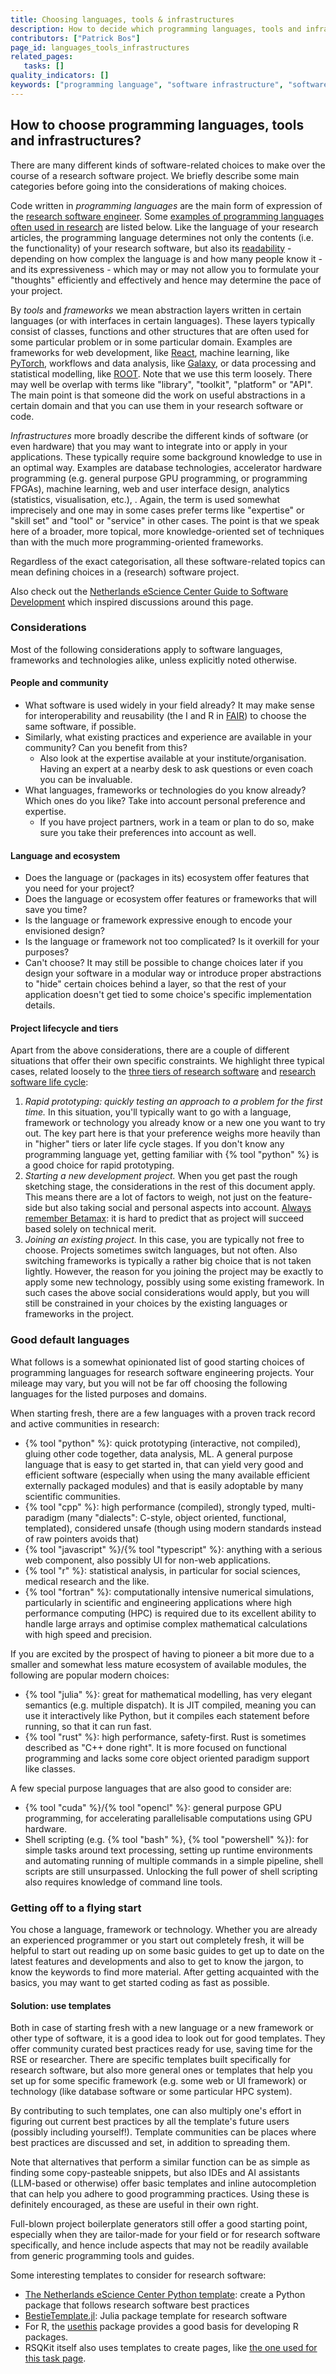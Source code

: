 ```yaml
---
title: Choosing languages, tools & infrastructures
description: How to decide which programming languages, tools and infrastructures to use?
contributors: ["Patrick Bos"]
page_id: languages_tools_infrastructures
related_pages:
   tasks: []
quality_indicators: []
keywords: ["programming language", "software infrastructure", "software tool"]
---
```


## How to choose programming languages, tools and infrastructures?

There are many different kinds of software-related choices to make over the course of a research software project.
We briefly describe some main categories before going into the considerations of making choices.

Code written in _programming languages_ are the main form of expression of the [research software engineer](research_software_engineer).
Some [examples of programming languages often used in research](#good-default-languages) are listed below.
Like the language of your research articles, the programming language determines not only the contents (i.e. the functionality) of your research software, but also its [readability](writing_readable_code) - depending on how complex the language is and how many people know it - and its expressiveness - which may or may not allow you to formulate your "thoughts" efficiently and effectively and hence may determine the pace of your project.

By _tools_ and _frameworks_ we mean abstraction layers written in certain languages (or with interfaces in certain languages).
These layers typically consist of classes, functions and other structures that are often used for some particular problem or in some particular domain.
Examples are frameworks for web development, like [React](https://react.dev), machine learning, like [PyTorch](https://pytorch.org), workflows and data analysis, like [Galaxy](https://galaxyproject.org), or data processing and statistical modelling, like [ROOT](https://root.cern).
Note that we use this term loosely.
There may well be overlap with terms like "library", "toolkit", "platform" or "API".
The main point is that someone did the work on useful abstractions in a certain domain and that you can use them in your research software or code.

_Infrastructures_ more broadly describe the different kinds of software (or even hardware) that you may want to integrate into or apply in your applications.
These typically require some background knowledge to use in an optimal way.
Examples are database technologies, accelerator hardware programming (e.g. general purpose GPU programming, or programming FPGAs), machine learning, web and user interface design, analytics (statistics, visualisation, etc.), .
Again, the term is used somewhat imprecisely and one may in some cases prefer terms like "expertise" or "skill set" and "tool" or "service" in other cases.
The point is that we speak here of a broader, more topical, more knowledge-oriented set of techniques than with the much more programming-oriented frameworks.

Regardless of the exact categorisation, all these software-related topics can mean defining choices in a (research) software project.

Also check out the [Netherlands eScience Center Guide to Software Development][nesc-rs-guide] which inspired discussions around this page.

### Considerations

Most of the following considerations apply to software languages, frameworks and technologies alike, unless explicitly noted otherwise.

#### People and community
- What software is used widely in your field already? It may make sense for interoperability and reusability (the I and R in [FAIR](fair_rs.md)) to choose the same software, if possible.
- Similarly, what existing practices and experience are available in your community? Can you benefit from this?
   * Also look at the expertise available at your institute/organisation.
     Having an expert at a nearby desk to ask questions or even coach you can be invaluable.
- What languages, frameworks or technologies do you know already? Which ones do you like? Take into account personal preference and expertise.
   * If you have project partners, work in a team or plan to do so, make sure you take their preferences into account as well.

#### Language and ecosystem

- Does the language or (packages in its) ecosystem offer features that you need for your project?
- Does the language or ecosystem offer features or frameworks that will save you time?
- Is the language or framework expressive enough to encode your envisioned design?
- Is the language or framework not too complicated? Is it overkill for your purposes?
- Can't choose? It may still be possible to change choices later if you design your software in a modular way or introduce proper abstractions to "hide" certain choices behind a layer, so that the rest of your application doesn't get tied to some choice's specific implementation details.

#### Project lifecycle and tiers

Apart from the above considerations, there are a couple of different situations that offer their own specific constraints.
We highlight three typical cases, related loosely to the [three tiers of research software](three_tier_view) and [research software life cycle](life_cycle):

1. _Rapid prototyping: quickly testing an approach to a problem for the first time._ In this situation, you'll typically want to go with a language, framework or technology you already know or a new one you want to try out.
   The key part here is that your preference weighs more heavily than in "higher" tiers or later life cycle stages.
   If you don't know any programming language yet, getting familiar with {% tool "python" %} is a good choice for rapid prototyping.
2. _Starting a new development project._ When you get past the rough sketching stage, the considerations in the rest of this document apply.
   This means there are a lot of factors to weigh, not just on the feature-side but also taking social and personal aspects into account.
   [Always remember Betamax](https://en.wikipedia.org/wiki/Videotape_format_war): it is hard to predict that as project will succeed based solely on technical merit.
3. _Joining an existing project._ In this case, you are typically not free to choose.
   Projects sometimes switch languages, but not often.
   Also switching frameworks is typically a rather big choice that is not taken lightly.
   However, the reason for you joining the project may be exactly to apply some new technology, possibly using some existing framework.
   In such cases the above social considerations would apply, but you will still be constrained in your choices by the existing languages or frameworks in the project.


### Good default languages 

What follows is a somewhat opinionated list of good starting choices of programming languages for research software engineering projects.
Your mileage may vary, but you will not be far off choosing the following languages for the listed purposes and domains.

When starting fresh, there are a few languages with a proven track record and active communities in research:
- {% tool "python" %}: quick prototyping (interactive, not compiled), gluing other code together, data analysis, ML. A general purpose language that is easy to get started in, that can yield very good and efficient software (especially when using the many available efficient externally packaged modules) and that is easily adoptable by many scientific communities.
- {% tool "cpp" %}: high performance (compiled), strongly typed, multi-paradigm (many "dialects": C-style, object oriented, functional, templated), considered unsafe (though using modern standards instead of raw pointers avoids that)
- {% tool "javascript" %}/{% tool "typescript" %}: anything with a serious web component, also possibly UI for non-web applications.
- {% tool "r" %}: statistical analysis, in particular for social sciences, medical research and the like.
- {% tool "fortran" %}: computationally intensive numerical simulations, particularly in scientific and engineering applications where high performance computing (HPC) is required due to its excellent ability to handle large arrays and optimise complex mathematical calculations with high speed and precision.

If you are excited by the prospect of having to pioneer a bit more due to a smaller and somewhat less mature ecosystem of available modules, the following are popular modern choices:
- {% tool "julia" %}: great for mathematical modelling, has very elegant semantics (e.g. multiple dispatch). It is JIT compiled, meaning you can use it interactively like Python, but it compiles each statement before running, so that it can run fast.
- {% tool "rust" %}: high performance, safety-first. Rust is sometimes described as "C++ done right". It is more focused on functional programming and lacks some core object oriented paradigm support like classes.

A few special purpose languages that are also good to consider are:
- {% tool "cuda" %}/{% tool "opencl" %}: general purpose GPU programming, for accelerating parallelisable computations using GPU hardware.
- Shell scripting (e.g. {% tool "bash" %}, {% tool "powershell" %}): for simple tasks around text processing, setting up runtime environments and automating running of multiple commands in a simple pipeline, shell scripts are still unsurpassed. Unlocking the full power of shell scripting also requires knowledge of command line tools.

### Getting off to a flying start

You chose a language, framework or technology.
Whether you are already an experienced programmer or you start out completely fresh, it will be helpful to start out reading up on some basic guides to get up to date on the latest features and developments and also to get to know the jargon, to know the keywords to find more material. After getting acquainted with the basics, you may want to get started coding as fast as possible.

#### Solution: use templates 

Both in case of starting fresh with a new language or a new framework or other type of software, it is a good idea to look out for good templates.
They offer community curated best practices ready for use, saving time for the RSE or researcher.
There are specific templates built specifically for research software, but also more general ones or templates that help you set up for some specific framework (e.g. some web or UI framework) or technology (like database software or some particular HPC system).

By contributing to such templates, one can also multiply one's effort in figuring out current best practices by all the template's future users (possibly including yourself!).
Template communities can be places where best practices are discussed and set, in addition to spreading them.

Note that alternatives that perform a similar function can be as simple as finding some copy-pasteable snippets, but also IDEs and AI assistants (LLM-based or otherwise) offer basic templates and inline autocompletion that can help you adhere to good programming practices.
Using these is definitely encouraged, as these are useful in their own right.

Full-blown project boilerplate generators still offer a good starting point, especially when they are tailor-made for your field or for research software specifically, and hence include aspects that may not be readily available from generic programming tools and guides.

Some interesting templates to consider for research software:
- [The Netherlands eScience Center Python template](https://github.com/NLeSC/python-template): create a Python package that follows research software best practices
- [BestieTemplate.jl](https://github.com/JuliaBesties/BestieTemplate.jl): Julia package template for research software
- For R, the [usethis](https://usethis.r-lib.org) package provides a good basis for developing R packages.
- RSQKit itself also uses templates to create pages, like [the one used for this task page](https://github.com/EVERSE-ResearchSoftware/RSQKit/blob/main/pages/tasks/TEMPLATE_tasks.md).

[nesc-rs-guide]: https://guide.esciencecenter.nl/